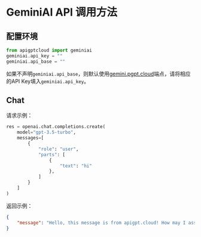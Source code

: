 # GeminiAI API 调用方法

## 配置环境
```python
from apigptcloud import geminiai
geminiai.api_key = ""
geminiai.api_base = ""
```
如果不声明`geminiai.api_base`，则默认使用[gemini.pgpt.cloud](https://gemini.pgpt.cloud)端点，请将相应的API Key填入`geminiai.api_key`。


## Chat
请求示例：
```python
res = openai.chat.completions.create(
    model="gpt-3.5-turbo",
    messages=[
        {
            "role": "user",
            "parts": [
                {
                    "text": "hi"
                },
            ]
        }
    ]
)
```

返回示例：
```json
{
    "message": "Hello, this message is from apigpt.cloud! How may I assist you today?"
}
```
